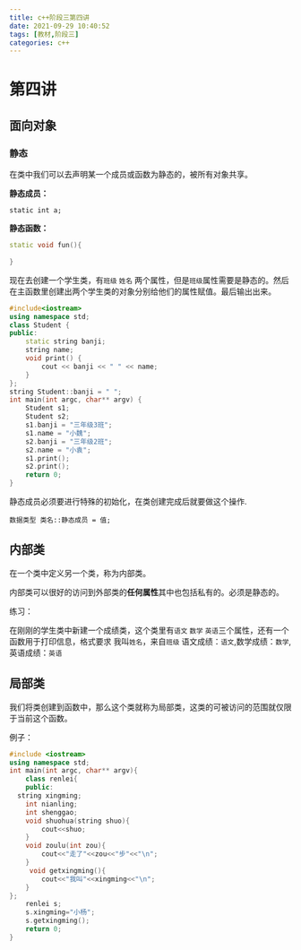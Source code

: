 ```yaml
---
title: c++阶段三第四讲
date: 2021-09-29 10:40:52
tags: [教材,阶段三] 
categories: c++
---
```


# 第四讲

## 面向对象

### 静态

在类中我们可以去声明某一个成员或函数为静态的，被所有对象共享。

**静态成员：**

`static int a;`

**静态函数：**

```c++
static void fun(){
    
}
```

现在去创建一个学生类，有`班级` `姓名` 两个属性，但是`班级`属性需要是静态的。然后在主函数里创建出两个学生类的对象分别给他们的属性赋值。最后输出出来。

```c++
#include<iostream>
using namespace std;
class Student {
public:
	static string banji;
	string name;
	void print() {
		cout << banji << " " << name;
	}
};
string Student::banji = " ";
int main(int argc, char** argv) {
	Student s1; 
	Student s2;
	s1.banji = "三年级3班";
	s1.name = "小魏";
	s2.banji = "三年级2班";
	s2.name = "小袁";
	s1.print();
	s2.print();
	return 0;
}
```

静态成员必须要进行特殊的初始化，在类创建完成后就要做这个操作.

`数据类型 类名::静态成员 = 值;`

## 内部类

在一个类中定义另一个类，称为内部类。

内部类可以很好的访问到外部类的**任何属性**其中也包括私有的。必须是静态的。

练习：

在刚刚的学生类中新建一个成绩类，这个类里有`语文` `数学` `英语`三个属性，还有一个函数用于打印信息，格式要求  我叫`姓名`，来自`班级` 语文成绩：`语文`,数学成绩：`数学`,英语成绩：`英语`

## 局部类

我们将类创建到函数中，那么这个类就称为局部类，这类的可被访问的范围就仅限于当前这个函数。

例子：

```c++
#include <iostream>
using namespace std;
int main(int argc, char** argv){
	class renlei{
	public:
  string xingming;
	int nianling;
	int shenggao; 
	void shuohua(string shuo){
		cout<<shuo; 
	}
	void zoulu(int zou){
		cout<<"走了"<<zou<<"步"<<"\n";
	}
	 void getxingming(){
		cout<<"我叫"<<xingming<<"\n";
	}
}; 
	renlei s;   
	s.xingming="小杨";
	s.getxingming(); 
	return 0;
}
```


